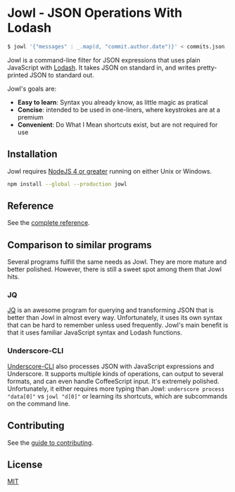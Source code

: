 # Jowl - JSON Operations With Lodash

<!-- markdownlint-disable MD014 -->

```bash
$ jowl '{"messages" : _.map(d, "commit.author.date")}' < commits.json
```

<!-- markdownlint-enable MD014 -->

Jowl is a command-line filter for JSON expressions that uses plain JavaScript
with [Lodash](https://lodash.com/). It takes JSON on standard in, and writes
pretty-printed JSON to standard out.

Jowl's goals are:

* **Easy to learn**: Syntax you already know, as little magic as pratical
* **Concise**: intended to be used in one-liners, where keystrokes are at a premium
* **Convenient**: Do What I Mean shortcuts exist, but are not required for use

## Installation

Jowl requires [NodeJS 4 or greater](https://nodejs.org/en/download/) running on either Unix or Windows.

```bash
npm install --global --production jowl
```

## Reference

See the [complete reference](docs/reference.md).

## Comparison to similar programs

Several programs fulfill the same needs as Jowl. They are more mature and better
polished. However, there is still a sweet spot among them that Jowl hits.

### JQ

[JQ](https://stedolan.github.io/jq/) is an awesome program for querying and
transforming JSON that is better than Jowl in almost every way. Unfortunately, it
uses its own syntax that can be hard to remember unless used frequently. Jowl's
main benefit is that it uses familiar JavaScript syntax and Lodash functions.

### Underscore-CLI

[Underscore-CLI](https://github.com/ddopson/underscore-cli) also processes JSON with
JavaScript expressions and Underscore. It supports multiple kinds of operations, can
output to several formats, and can even handle CoffeeScript input. It's extremely
polished. Unfortunately, it either requires more typing than Jowl:
`underscore process "data[0]"` vs `jowl "d[0]"` or learning its shortcuts, which are
subcommands on the command line.

## Contributing

See the [guide to contributing](CONTRIBUTING.md).

## License

[MIT](LICENSE)
